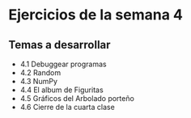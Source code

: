 # Ejercicios de la semana 4

## Temas a desarrollar

- 4.1 Debuggear programas
- 4.2 Random
- 4.3 NumPy
- 4.4 El album de Figuritas
- 4.5 Gráficos del Arbolado porteño
- 4.6 Cierre de la cuarta clase
